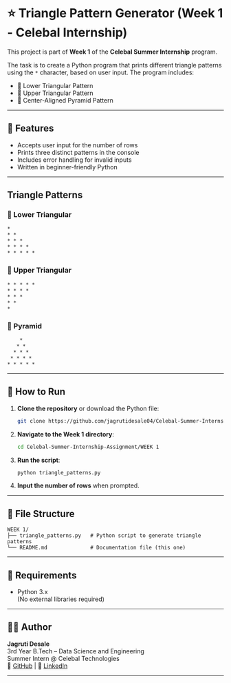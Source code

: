 # ⭐ Triangle Pattern Generator (Week 1 - Celebal Internship)

This project is part of **Week 1** of the **Celebal Summer Internship** program.

The task is to create a Python program that prints different triangle patterns using the `*` character, based on user input. The program includes:

- 🔹 Lower Triangular Pattern  
- 🔹 Upper Triangular Pattern  
- 🔹 Center-Aligned Pyramid Pattern

---

## 📌 Features

- Accepts user input for the number of rows
- Prints three distinct patterns in the console
- Includes error handling for invalid inputs
- Written in beginner-friendly Python

---

## Triangle Patterns

### 🔻 Lower Triangular
```
* 
* * 
* * * 
* * * * 
* * * * * 
```

### 🔺 Upper Triangular
```
* * * * * 
* * * * 
* * * 
* * 
* 
```

### 🔸 Pyramid
```
    * 
   * * 
  * * * 
 * * * * 
* * * * * 
```

---

## 🚀 How to Run

1. **Clone the repository** or download the Python file:
   ```bash
   git clone https://github.com/jagrutidesale04/Celebal-Summer-Internship-Assignment.git
   ```

2. **Navigate to the Week 1 directory**:
   ```bash
   cd Celebal-Summer-Internship-Assignment/WEEK 1
   ```

3. **Run the script**:
   ```bash
   python triangle_patterns.py
   ```

4. **Input the number of rows** when prompted.

---

## 🧾 File Structure

```
WEEK 1/
├── triangle_patterns.py   # Python script to generate triangle patterns
└── README.md              # Documentation file (this one)
```

---

## 📎 Requirements

- Python 3.x  
(No external libraries required)

---

## 👩‍💻 Author

**Jagruti Desale**  
3rd Year B.Tech – Data Science and Engineering  
Summer Intern @ Celebal Technologies  
🔗 [GitHub](https://github.com/jagrutidesale04) | 💼 [LinkedIn](https://www.linkedin.com/in/jagruti-desale-jd04)

---

